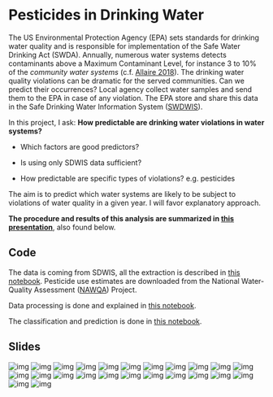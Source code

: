 # Pesticides in Drinking Water

The US Environmental Protection Agency (EPA) sets standards for drinking water quality and is responsible for implementation of the Safe Water Drinking Act (SWDA). Annually, numerous water systems detects contaminants above a Maximum Contaminant Level, for instance 3 to 10% of the _community water systems_ (c.f. [Allaire 2018](https://www.pnas.org/content/115/9/2078)). The drinking water quality violations can be dramatic for the served communities. Can we predict their occurrences? Local agency collect water samples and send them to the EPA in case of any violation. The EPA store and share this data in the Safe Drinking Water Information System ([SWDWIS](https://www.epa.gov/enviro/sdwis-model)).

In this project, I ask: **How predictable are drinking water violations in water systems?**

* Which factors are good predictors?

* Is using only SDWIS data sufficient?

* How predictable are specific types of violations? e.g. pesticides

The aim is to predict which water systems are likely to be subject to violations of water quality in a given year. I will favor explanatory approach.

**The procedure and results of this analysis are summarized in [this presentation](https://docs.google.com/presentation/d/1_BFCSApEwgKDsnK_6E4I5ZDO8wfYpLv-QmWbZlTdxt4/edit?usp=sharing)**, also found below.

## Code

The data is coming from SDWIS, all the extraction is described in [this notebook](https://github.com/de-la-viz/pesticides_in_drinking_water/blob/master/code/Data_Extraction.ipynb). Pesticide use estimates are downloaded from the National Water-Quality Assessment ([NAWQA](https://water.usgs.gov/nawqa/pnsp/usage/maps/county-level/)) Project.

Data processing is done and explained in [this notebook](https://github.com/de-la-viz/pesticides_in_drinking_water/blob/master/code/Data_Processing_and_Feature_Engineering.ipynb).

The classification and prediction is done in [this notebook](https://github.com/de-la-viz/pesticides_in_drinking_water/blob/master/code/Classification.ipynb).

## Slides

![img](documents/slides%20as%20png/Predicting%20Drinking%20Water%20Quality%20Violations%20in%20New%20England%20(1).png)
![img](documents/slides%20as%20png/Predicting%20Drinking%20Water%20Quality%20Violations%20in%20New%20England%20(2).png)
![img](documents/slides%20as%20png/Predicting%20Drinking%20Water%20Quality%20Violations%20in%20New%20England%20(3).png)
![img](documents/slides%20as%20png/Predicting%20Drinking%20Water%20Quality%20Violations%20in%20New%20England%20(4).png)
![img](documents/slides%20as%20png/Predicting%20Drinking%20Water%20Quality%20Violations%20in%20New%20England%20(5).png)
![img](documents/slides%20as%20png/Predicting%20Drinking%20Water%20Quality%20Violations%20in%20New%20England%20(6).png)
![img](documents/slides%20as%20png/Predicting%20Drinking%20Water%20Quality%20Violations%20in%20New%20England%20(7).png)
![img](documents/slides%20as%20png/Predicting%20Drinking%20Water%20Quality%20Violations%20in%20New%20England%20(8).png)
![img](documents/slides%20as%20png/Predicting%20Drinking%20Water%20Quality%20Violations%20in%20New%20England%20(9).png)
![img](documents/slides%20as%20png/Predicting%20Drinking%20Water%20Quality%20Violations%20in%20New%20England%20(10).png)
![img](documents/slides%20as%20png/Predicting%20Drinking%20Water%20Quality%20Violations%20in%20New%20England%20(11).png)
![img](documents/slides%20as%20png/Predicting%20Drinking%20Water%20Quality%20Violations%20in%20New%20England%20(12).png)
![img](documents/slides%20as%20png/Predicting%20Drinking%20Water%20Quality%20Violations%20in%20New%20England%20(13).png)
![img](documents/slides%20as%20png/Predicting%20Drinking%20Water%20Quality%20Violations%20in%20New%20England%20(14).png)
![img](documents/slides%20as%20png/Predicting%20Drinking%20Water%20Quality%20Violations%20in%20New%20England%20(15).png)
![img](documents/slides%20as%20png/Predicting%20Drinking%20Water%20Quality%20Violations%20in%20New%20England%20(16).png)
![img](documents/slides%20as%20png/Predicting%20Drinking%20Water%20Quality%20Violations%20in%20New%20England%20(17).png)
![img](documents/slides%20as%20png/Predicting%20Drinking%20Water%20Quality%20Violations%20in%20New%20England%20(18).png)
![img](documents/slides%20as%20png/Predicting%20Drinking%20Water%20Quality%20Violations%20in%20New%20England%20(19).png)
![img](documents/slides%20as%20png/Predicting%20Drinking%20Water%20Quality%20Violations%20in%20New%20England%20(20).png)
![img](documents/slides%20as%20png/Predicting%20Drinking%20Water%20Quality%20Violations%20in%20New%20England%20(21).png)
![img](documents/slides%20as%20png/Predicting%20Drinking%20Water%20Quality%20Violations%20in%20New%20England%20(22).png)
![img](documents/slides%20as%20png/Predicting%20Drinking%20Water%20Quality%20Violations%20in%20New%20England%20(23).png)
![img](documents/slides%20as%20png/Predicting%20Drinking%20Water%20Quality%20Violations%20in%20New%20England%20(24).png)
